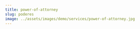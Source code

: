 ```yaml
---
title: power-of-attorney
slug: poderes
image: ../assets/images/demo/services/power-of-attorney.jpg
---
```

